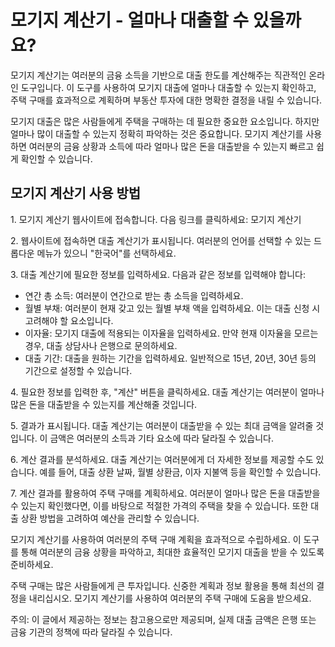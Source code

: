 모기지 계산기 - 얼마나 대출할 수 있을까요?
=========================

모기지 계산기는 여러분의 금융 소득을 기반으로 대출 한도를 계산해주는 직관적인 온라인 도구입니다. 이 도구를 사용하여 모기지 대출에 얼마나 대출할 수 있는지 확인하고, 주택 구매를 효과적으로 계획하며 부동산 투자에 대한 명확한 결정을 내릴 수 있습니다.

모기지 대출은 많은 사람들에게 주택을 구매하는 데 필요한 중요한 요소입니다. 하지만 얼마나 많이 대출할 수 있는지 정확히 파악하는 것은 중요합니다. 모기지 계산기를 사용하면 여러분의 금융 상황과 소득에 따라 얼마나 많은 돈을 대출받을 수 있는지 빠르고 쉽게 확인할 수 있습니다.

모기지 계산기 사용 방법
-------------

1\. 모기지 계산기 웹사이트에 접속합니다. 다음 링크를 클릭하세요: 모기지 계산기

2\. 웹사이트에 접속하면 대출 계산기가 표시됩니다. 여러분의 언어를 선택할 수 있는 드롭다운 메뉴가 있으니 "한국어"를 선택하세요.

3\. 대출 계산기에 필요한 정보를 입력하세요. 다음과 같은 정보를 입력해야 합니다:

- 연간 총 소득: 여러분이 연간으로 받는 총 소득을 입력하세요.
- 월별 부채: 여러분이 현재 갖고 있는 월별 부채 액을 입력하세요. 이는 대출 신청 시 고려해야 할 요소입니다.
- 이자율: 모기지 대출에 적용되는 이자율을 입력하세요. 만약 현재 이자율을 모르는 경우, 대출 상담사나 은행으로 문의하세요.
- 대출 기간: 대출을 원하는 기간을 입력하세요. 일반적으로 15년, 20년, 30년 등의 기간으로 설정할 수 있습니다.

4\. 필요한 정보를 입력한 후, "계산" 버튼을 클릭하세요. 대출 계산기는 여러분이 얼마나 많은 돈을 대출받을 수 있는지를 계산해줄 것입니다.

5\. 결과가 표시됩니다. 대출 계산기는 여러분이 대출받을 수 있는 최대 금액을 알려줄 것입니다. 이 금액은 여러분의 소득과 기타 요소에 따라 달라질 수 있습니다.

6\. 계산 결과를 분석하세요. 대출 계산기는 여러분에게 더 자세한 정보를 제공할 수도 있습니다. 예를 들어, 대출 상환 날짜, 월별 상환금, 이자 지불액 등을 확인할 수 있습니다.

7\. 계산 결과를 활용하여 주택 구매를 계획하세요. 여러분이 얼마나 많은 돈을 대출받을 수 있는지 확인했다면, 이를 바탕으로 적절한 가격의 주택을 찾을 수 있습니다. 또한 대출 상환 방법을 고려하여 예산을 관리할 수 있습니다.

모기지 계산기를 사용하여 여러분의 주택 구매 계획을 효과적으로 수립하세요. 이 도구를 통해 여러분의 금융 상황을 파악하고, 최대한 효율적인 모기지 대출을 받을 수 있도록 준비하세요.

주택 구매는 많은 사람들에게 큰 투자입니다. 신중한 계획과 정보 활용을 통해 최선의 결정을 내리십시오. 모기지 계산기를 사용하여 여러분의 주택 구매에 도움을 받으세요.

주의: 이 글에서 제공하는 정보는 참고용으로만 제공되며, 실제 대출 금액은 은행 또는 금융 기관의 정책에 따라 달라질 수 있습니다.